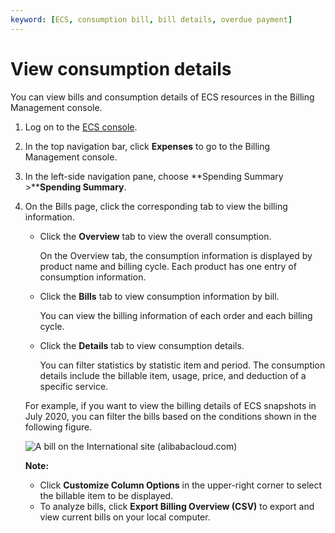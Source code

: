 ```yaml
---
keyword: [ECS, consumption bill, bill details, overdue payment]
---
```


# View consumption details

You can view bills and consumption details of ECS resources in the Billing Management console.

1.  Log on to the [ECS console](https://ecs.console.aliyun.com).

2.  In the top navigation bar, click **Expenses** to go to the Billing Management console.

3.  In the left-side navigation pane, choose **Spending Summary \>****Spending Summary**.

4.  On the Bills page, click the corresponding tab to view the billing information.

    -   Click the **Overview** tab to view the overall consumption.

        On the Overview tab, the consumption information is displayed by product name and billing cycle. Each product has one entry of consumption information.

    -   Click the **Bills** tab to view consumption information by bill.

        You can view the billing information of each order and each billing cycle.

    -   Click the **Details** tab to view consumption details.

        You can filter statistics by statistic item and period. The consumption details include the billable item, usage, price, and deduction of a specific service.

    For example, if you want to view the billing details of ECS snapshots in July 2020, you can filter the bills based on the conditions shown in the following figure.

    ![A bill on the International site (alibabacloud.com)](https://static-aliyun-doc.oss-accelerate.aliyuncs.com/assets/img/en-US/9631316061/p177097.png)

    **Note:**

    -   Click **Customize Column Options** in the upper-right corner to select the billable item to be displayed.
    -   To analyze bills, click **Export Billing Overview \(CSV\)** to export and view current bills on your local computer.

